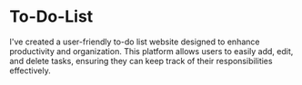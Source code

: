 # To-Do-List
I've created a user-friendly to-do list website designed to enhance productivity and organization. This platform allows users to easily add, edit, and delete tasks, ensuring they can keep track of their responsibilities effectively. 

